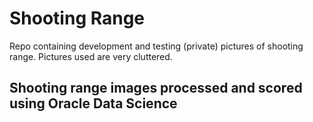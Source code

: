 # Shooting Range
Repo containing development and testing (private) pictures of shooting range. Pictures used are very cluttered.

## Shooting range images processed and scored using Oracle Data Science
